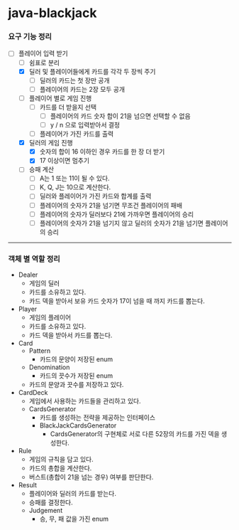# java-blackjack

### 요구 기능 정리

- [ ] 플레이어 입력 받기
    - [ ] 쉼표로 분리
    - [x] 딜러 및 플레이어들에게 카드를 각각 두 장씩 주기
        - [ ] 딜러의 카드는 첫 장만 공개
        - [ ] 플레이어의 카드는 2장 모두 공개
    - [ ] 플레이어 별로 게임 진행
        - [ ] 카드를 더 받을지 선택
            - [ ] 플레이어의 카드 숫자 합이 21을 넘으면 선택할 수 없음
            - [ ] y / n 으로 입력받아서 결정
        - [ ] 플레이어가 가진 카드를 출력
    - [x] 딜러의 게임 진행
        - [x] 숫자의 합이 16 이하인 경우 카드를 한 장 더 받기
        - [x] 17 이상이면 멈추기
    - [ ] 승패 계산
        - [ ] A는 1 또는 11이 될 수 있다.
        - [ ] K, Q, J는 10으로 계산한다.
        - [ ] 딜러와 플레이어가 가진 카드와 합계를 출력
        - [ ] 플레이어의 숫자가 21을 넘기면 무조건 플레이어의 패배
        - [ ] 플레이어의 숫자가 딜러보다 21에 가까우면 플레이어의 승리
        - [ ] 플레이어의 숫자가 21을 넘기지 않고 딜러의 숫자가 21을 넘기면 플레이어의 승리

---

### 객체 별 역할 정리

- Dealer
    - 게임의 딜러
    - 카드를 소유하고 있다.
    - 카드 덱을 받아서 보유 카드 숫자가 17이 넘을 때 까지 카드를 뽑는다.
- Player
    - 게임의 플레이어
    - 카드를 소유하고 있다.
    - 카드 덱을 받아서 카드를 뽑는다.
- Card
    - Pattern
        - 카드의 문양이 저장된 enum
    - Denomination
        - 카드의 끗수가 저장된 enum
    - 카드의 문양과 끗수를 저장하고 있다.
- CardDeck
    - 게임에서 사용하는 카드들을 관리하고 있다.
    - CardsGenerator
        - 카드를 생성하는 전략을 제공하는 인터페이스
        - BlackJackCardsGenerator
            - CardsGenerator의 구현체로 서로 다른 52장의 카드를 가진 덱을 생성한다.
- Rule
    - 게임의 규칙을 담고 있다.
    - 카드의 총합을 계산한다.
    - 버스트(총합이 21을 넘는 경우) 여부를 판단한다.
- Result
    - 플레이어와 딜러의 카드를 받는다.
    - 승패를 결정한다.
    - Judgement
        - 승, 무, 패 값을 가진 enum